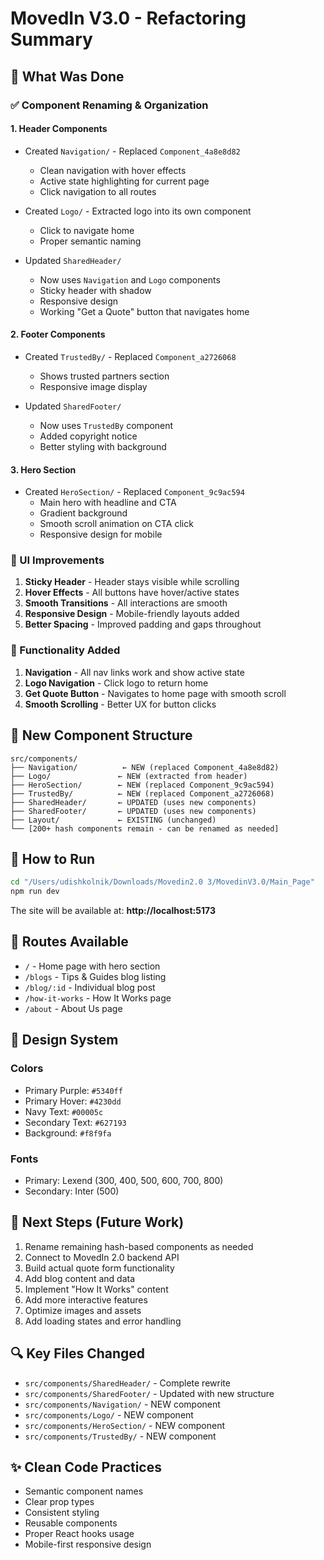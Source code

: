 # MovedIn V3.0 - Refactoring Summary

## 🎯 What Was Done

### ✅ Component Renaming & Organization

#### **1. Header Components**
- Created `Navigation/` - Replaced `Component_4a8e8d82`
  - Clean navigation with hover effects
  - Active state highlighting for current page
  - Click navigation to all routes
  
- Created `Logo/` - Extracted logo into its own component
  - Click to navigate home
  - Proper semantic naming
  
- Updated `SharedHeader/` 
  - Now uses `Navigation` and `Logo` components
  - Sticky header with shadow
  - Responsive design
  - Working "Get a Quote" button that navigates home

#### **2. Footer Components**
- Created `TrustedBy/` - Replaced `Component_a2726068`
  - Shows trusted partners section
  - Responsive image display
  
- Updated `SharedFooter/`
  - Now uses `TrustedBy` component
  - Added copyright notice
  - Better styling with background

#### **3. Hero Section**
- Created `HeroSection/` - Replaced `Component_9c9ac594`
  - Main hero with headline and CTA
  - Gradient background
  - Smooth scroll animation on CTA click
  - Responsive design for mobile

### 🎨 UI Improvements

1. **Sticky Header** - Header stays visible while scrolling
2. **Hover Effects** - All buttons have hover/active states
3. **Smooth Transitions** - All interactions are smooth
4. **Responsive Design** - Mobile-friendly layouts added
5. **Better Spacing** - Improved padding and gaps throughout

### 🔧 Functionality Added

1. **Navigation** - All nav links work and show active state
2. **Logo Navigation** - Click logo to return home
3. **Get Quote Button** - Navigates to home page with smooth scroll
4. **Smooth Scrolling** - Better UX for button clicks

## 📁 New Component Structure

```
src/components/
├── Navigation/          ← NEW (replaced Component_4a8e8d82)
├── Logo/               ← NEW (extracted from header)
├── HeroSection/        ← NEW (replaced Component_9c9ac594)
├── TrustedBy/          ← NEW (replaced Component_a2726068)
├── SharedHeader/       ← UPDATED (uses new components)
├── SharedFooter/       ← UPDATED (uses new components)
├── Layout/             ← EXISTING (unchanged)
└── [200+ hash components remain - can be renamed as needed]
```

## 🚀 How to Run

```bash
cd "/Users/udishkolnik/Downloads/Movedin2.0 3/MovedinV3.0/Main_Page"
npm run dev
```

The site will be available at: **http://localhost:5173**

## 📱 Routes Available

- `/` - Home page with hero section
- `/blogs` - Tips & Guides blog listing
- `/blog/:id` - Individual blog post
- `/how-it-works` - How It Works page
- `/about` - About Us page

## 🎨 Design System

### Colors
- Primary Purple: `#5340ff`
- Primary Hover: `#4230dd`
- Navy Text: `#00005c`
- Secondary Text: `#627193`
- Background: `#f8f9fa`

### Fonts
- Primary: Lexend (300, 400, 500, 600, 700, 800)
- Secondary: Inter (500)

## 📝 Next Steps (Future Work)

1. Rename remaining hash-based components as needed
2. Connect to MovedIn 2.0 backend API
3. Build actual quote form functionality
4. Add blog content and data
5. Implement "How It Works" content
6. Add more interactive features
7. Optimize images and assets
8. Add loading states and error handling

## 🔍 Key Files Changed

- `src/components/SharedHeader/` - Complete rewrite
- `src/components/SharedFooter/` - Updated with new structure
- `src/components/Navigation/` - NEW component
- `src/components/Logo/` - NEW component
- `src/components/HeroSection/` - NEW component
- `src/components/TrustedBy/` - NEW component

## ✨ Clean Code Practices

- Semantic component names
- Clear prop types
- Consistent styling
- Reusable components
- Proper React hooks usage
- Mobile-first responsive design


